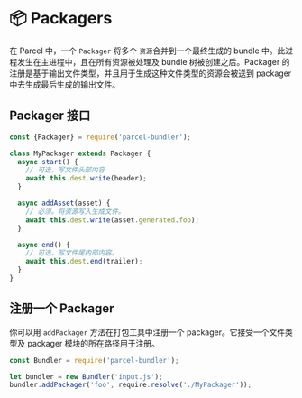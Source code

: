 # 📦 Packagers

在 Parcel 中，一个 `Packager` 将多个 `资源`合并到一个最终生成的 bundle 中。此过程发生在主进程中，且在所有资源被处理及 bundle 树被创建之后。Packager 的注册是基于输出文件类型，并且用于生成这种文件类型的资源会被送到 packager 中去生成最后生成的输出文件。

## Packager 接口

```javascript
const {Packager} = require('parcel-bundler');

class MyPackager extends Packager {
  async start() {
    // 可选，写文件头部内容
    await this.dest.write(header);
  }

  async addAsset(asset) {
    // 必须。将资源写入生成文件。
    await this.dest.write(asset.generated.foo);
  }

  async end() {
    // 可选，写文件尾内部内容。
    await this.dest.end(trailer);
  }
}
```

## 注册一个 Packager

你可以用 `addPackager` 方法在打包工具中注册一个 packager。它接受一个文件类型及 packager 模块的所在路径用于注册。

```javascript
const Bundler = require('parcel-bundler');

let bundler = new Bundler('input.js');
bundler.addPackager('foo', require.resolve('./MyPackager'));
```
